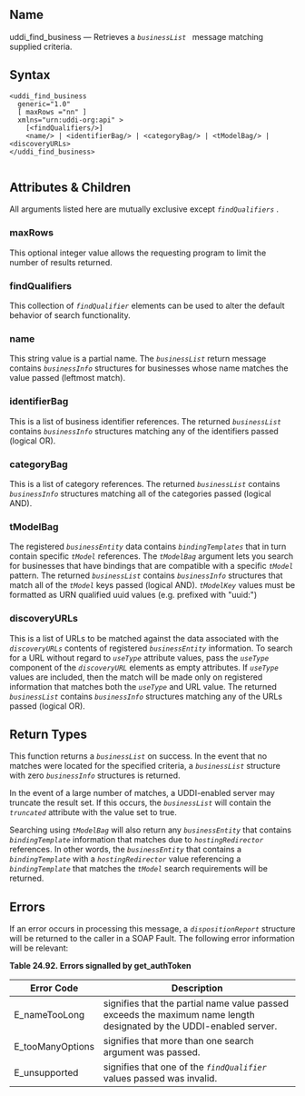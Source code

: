 <div id="me_uddi_find_business" class="refentry">

<div class="titlepage">

</div>

<div class="refnamediv">

## Name

uddi_find_business — Retrieves a *`businessList `* message matching
supplied criteria.

</div>

<div id="syntax_uddi_find_business_01" class="refsect1">

## Syntax

``` screen
<uddi_find_business
  generic="1.0"
  [ maxRows ="nn" ]
  xmlns="urn:uddi-org:api" >
    [<findQualifiers/>]
    <name/> | <identifierBag/> | <categoryBag/> | <tModelBag/> | <discoveryURLs>
</uddi_find_business>
  
```

</div>

<div id="params_uddi_find_business_01" class="refsect1">

## Attributes & Children

All arguments listed here are mutually exclusive except
*`findQualifiers`* .

<div id="id114843" class="refsect2">

### maxRows

This optional integer value allows the requesting program to limit the
number of results returned.

</div>

<div id="id114846" class="refsect2">

### findQualifiers

This collection of *`findQualifier`* elements can be used to alter the
default behavior of search functionality.

</div>

<div id="id114850" class="refsect2">

### name

This string value is a partial name. The *`businessList`* return message
contains *`businessInfo`* structures for businesses whose name matches
the value passed (leftmost match).

</div>

<div id="id114855" class="refsect2">

### identifierBag

This is a list of business identifier references. The returned
*`businessList`* contains *`businessInfo`* structures matching any of
the identifiers passed (logical OR).

</div>

<div id="id114860" class="refsect2">

### categoryBag

This is a list of category references. The returned *`businessList`*
contains *`businessInfo`* structures matching all of the categories
passed (logical AND).

</div>

<div id="id114865" class="refsect2">

### tModelBag

The registered *`businessEntity`* data contains *`bindingTemplates`*
that in turn contain specific *`tModel`* references. The *`tModelBag`*
argument lets you search for businesses that have bindings that are
compatible with a specific *`tModel`* pattern. The returned
*`businessList`* contains *`businessInfo`* structures that match all of
the *`tModel`* keys passed (logical AND). *`tModelKey`* values must be
formatted as URN qualified uuid values (e.g. prefixed with "uuid:")

</div>

<div id="id114877" class="refsect2">

### discoveryURLs

This is a list of URLs to be matched against the data associated with
the *`discoveryURLs`* contents of registered *`businessEntity`*
information. To search for a URL without regard to *`useType`* attribute
values, pass the *`useType`* component of the *`discoveryURL`* elements
as empty attributes. If *`useType`* values are included, then the match
will be made only on registered information that matches both the
*`useType`* and URL value. The returned *`businessList`* contains
*`businessInfo`* structures matching any of the URLs passed (logical
OR).

</div>

</div>

<div id="ret_uddi_find_business_01" class="refsect1">

## Return Types

This function returns a *`businessList`* on success. In the event that
no matches were located for the specified criteria, a *`businessList`*
structure with zero *`businessInfo`* structures is returned.

In the event of a large number of matches, a UDDI-enabled server may
truncate the result set. If this occurs, the *`businessList`* will
contain the *`truncated`* attribute with the value set to true.

Searching using *`tModelBag`* will also return any *`businessEntity`*
that contains *`bindingTemplate`* information that matches due to
*`hostingRedirector`* references. In other words, the *`businessEntity`*
that contains a *`bindingTemplate`* with a *`hostingRedirector`* value
referencing a *`bindingTemplate`* that matches the *`tModel`* search
requirements will be returned.

</div>

<div id="errors_uddi_find_business_01" class="refsect1">

## Errors

If an error occurs in processing this message, a *`dispositionReport`*
structure will be returned to the caller in a SOAP Fault. The following
error information will be relevant:

<div id="id114912" class="table">

**Table 24.92. Errors signalled by get_authToken**

<div class="table-contents">

| Error Code                                       | Description                                                                                                         |
|--------------------------------------------------|---------------------------------------------------------------------------------------------------------------------|
| <span class="errorcode">E_nameTooLong </span>    | signifies that the partial name value passed exceeds the maximum name length designated by the UDDI-enabled server. |
| <span class="errorcode">E_tooManyOptions </span> | signifies that more than one search argument was passed.                                                            |
| <span class="errorcode">E_unsupported </span>    | signifies that one of the *`findQualifier `* values passed was invalid.                                             |

</div>

</div>

  

</div>

</div>
